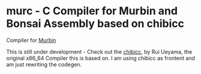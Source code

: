 # murc - C Compiler for Murbin and Bonsai Assembly based on chibicc

Compiler for [Murbin](https://github.com/dgc08/murmel-plusplus)

This is still under development - Check out the [chibicc](https://github.com/rui314/chibicc), by Rui Ueyama, the original x86_64 Compiler this is based on. I am using chibicc as frontent and am just rewriting the codegen.
